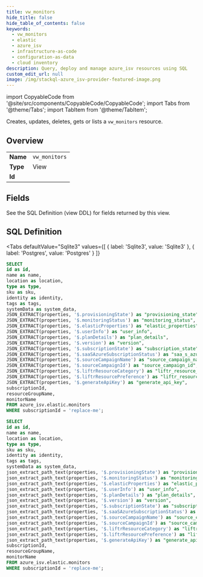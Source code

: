 ```yaml
--- 
title: vw_monitors
hide_title: false
hide_table_of_contents: false
keywords:
  - vw_monitors
  - elastic
  - azure_isv
  - infrastructure-as-code
  - configuration-as-data
  - cloud inventory
description: Query, deploy and manage azure_isv resources using SQL
custom_edit_url: null
image: /img/stackql-azure_isv-provider-featured-image.png
---
```


import CopyableCode from '@site/src/components/CopyableCode/CopyableCode';
import Tabs from '@theme/Tabs';
import TabItem from '@theme/TabItem';

Creates, updates, deletes, gets or lists a <code>vw_monitors</code> resource.

## Overview
<table><tbody>
<tr><td><b>Name</b></td><td><code>vw_monitors</code></td></tr>
<tr><td><b>Type</b></td><td>View</td></tr>
<tr><td><b>Id</b></td><td><CopyableCode code="azure_isv.elastic.vw_monitors" /></td></tr>
</tbody></table>

## Fields

See the SQL Definition (view DDL) for fields returned by this view.

## SQL Definition

<Tabs
defaultValue="Sqlite3"
values={[
{ label: 'Sqlite3', value: 'Sqlite3' },
{ label: 'Postgres', value: 'Postgres' }
]}
>
<TabItem value="Sqlite3">

```sql
SELECT
id as id,
name as name,
location as location,
type as type,
sku as sku,
identity as identity,
tags as tags,
systemData as system_data,
JSON_EXTRACT(properties, '$.provisioningState') as "provisioning_state",
JSON_EXTRACT(properties, '$.monitoringStatus') as "monitoring_status",
JSON_EXTRACT(properties, '$.elasticProperties') as "elastic_properties",
JSON_EXTRACT(properties, '$.userInfo') as "user_info",
JSON_EXTRACT(properties, '$.planDetails') as "plan_details",
JSON_EXTRACT(properties, '$.version') as "version",
JSON_EXTRACT(properties, '$.subscriptionState') as "subscription_state",
JSON_EXTRACT(properties, '$.saaSAzureSubscriptionStatus') as "saa_s_azure_subscription_status",
JSON_EXTRACT(properties, '$.sourceCampaignName') as "source_campaign_name",
JSON_EXTRACT(properties, '$.sourceCampaignId') as "source_campaign_id",
JSON_EXTRACT(properties, '$.liftrResourceCategory') as "liftr_resource_category",
JSON_EXTRACT(properties, '$.liftrResourcePreference') as "liftr_resource_preference",
JSON_EXTRACT(properties, '$.generateApiKey') as "generate_api_key",
subscriptionId,
resourceGroupName,
monitorName
FROM azure_isv.elastic.monitors
WHERE subscriptionId = 'replace-me';
```

</TabItem>
<TabItem value="Postgres">

```sql
SELECT
id as id,
name as name,
location as location,
type as type,
sku as sku,
identity as identity,
tags as tags,
systemData as system_data,
json_extract_path_text(properties, '$.provisioningState') as "provisioning_state",
json_extract_path_text(properties, '$.monitoringStatus') as "monitoring_status",
json_extract_path_text(properties, '$.elasticProperties') as "elastic_properties",
json_extract_path_text(properties, '$.userInfo') as "user_info",
json_extract_path_text(properties, '$.planDetails') as "plan_details",
json_extract_path_text(properties, '$.version') as "version",
json_extract_path_text(properties, '$.subscriptionState') as "subscription_state",
json_extract_path_text(properties, '$.saaSAzureSubscriptionStatus') as "saa_s_azure_subscription_status",
json_extract_path_text(properties, '$.sourceCampaignName') as "source_campaign_name",
json_extract_path_text(properties, '$.sourceCampaignId') as "source_campaign_id",
json_extract_path_text(properties, '$.liftrResourceCategory') as "liftr_resource_category",
json_extract_path_text(properties, '$.liftrResourcePreference') as "liftr_resource_preference",
json_extract_path_text(properties, '$.generateApiKey') as "generate_api_key",
subscriptionId,
resourceGroupName,
monitorName
FROM azure_isv.elastic.monitors
WHERE subscriptionId = 'replace-me';
```

</TabItem>
</Tabs>

